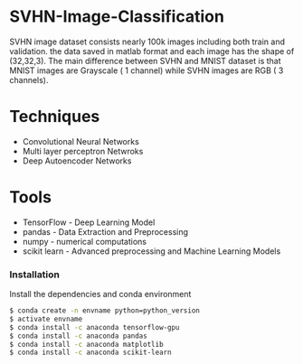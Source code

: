 # SVHN-Image-Classification

SVHN image dataset consists nearly 100k images including both train and validation. the data saved in matlab format 
and each image has the shape of (32,32,3). The main difference between SVHN and MNIST dataset is that MNIST images 
are Grayscale ( 1 channel) while SVHN images are RGB ( 3 channels).

# Techniques
  - Convolutional Neural Networks
  - Multi layer perceptron Netwroks
  - Deep Autoencoder Networks
# Tools
* TensorFlow - Deep Learning Model
* pandas - Data Extraction and Preprocessing
* numpy - numerical computations
* scikit learn - Advanced preprocessing and Machine Learning Models

### Installation

Install the dependencies and conda environment

```sh
$ conda create -n envname python=python_version
$ activate envname 
$ conda install -c anaconda tensorflow-gpu
$ conda install -c anaconda pandas
$ conda install -c anaconda matplotlib
$ conda install -c anaconda scikit-learn
```
